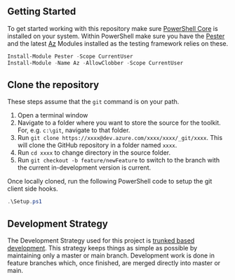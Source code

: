 ## Getting Started

To get started working with this repository make sure [PowerShell Core](https://github.com/powershell/powershell) is installed on your system. Within PowerShell make sure you have the [Pester](https://github.com/pester/Pester) and the latest [Az](https://docs.microsoft.com/en-us/powershell/azure/install-az-ps?view=azps-5.5.0) Modules installed as the testing framework relies on these.

```powershell
Install-Module Pester -Scope CurrentUser
Install-Module -Name Az -AllowClobber -Scope CurrentUser
```

## Clone the repository

These steps assume that the `git` command is on your path.

1. Open a terminal window
2. Navigate to a folder where you want to store the source for the toolkit. For, e.g. `c:\git`, navigate to that folder.
3. Run `git clone https://xxxx@dev.azure.com/xxxx/xxxx/_git/xxxx`. This will clone the GitHub repository in a folder named `xxxx`.
4. Run `cd xxxx` to change directory in the source folder.
5. Run `git checkout -b feature/newFeature` to switch to the branch with the current in-development version is current.

Once locally cloned, run the following PowerShell code to setup the git client side hooks.

```powershell
.\Setup.ps1
```

## Development Strategy

The Development Strategy used for this project is [trunked based development](https://trunkbaseddevelopment.com/). This strategy keeps things as simple as possible by maintaining only a master or main branch. Development work is done in feature branches which, once finished, are merged directly into master or main.
